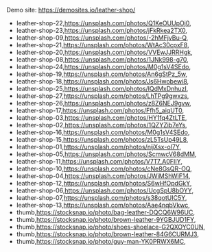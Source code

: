 Demo site: https://demosites.io/leather-shop/



- leather-shop-22,https://unsplash.com/photos/Q1KeOUUpOj0,
- leather-shop-23,https://unsplash.com/photos/jFkRkea2TX0,
- leather-shop-09,https://unsplash.com/photos/-2hMFjvBu-Q,
- leather-shop-21,https://unsplash.com/photos/WtAc30cpxF8,
- leather-shop-20,https://unsplash.com/photos/VVEwJJRRHgk,
- leather-shop-08,https://unsplash.com/photos/1JNk998-g70,
- leather-shop-24,https://unsplash.com/photos/M0g1sV4SEdo,
- leather-shop-19,https://unsplash.com/photos/An6gStPz_5w,
- leather-shop-18,https://unsplash.com/photos/Js6Hwobewi8,
- leather-shop-25,https://unsplash.com/photos/IQdMxDnhuzI,
- leather-shop-27,https://unsplash.com/photos/LhTPg9gwxzs,
- leather-shop-26,https://unsplash.com/photos/z8Z6NEJ9gvw,
- leather-shop-17,https://unsplash.com/photos/Ffh5_aiqUT0,
- leather-shop-03,https://unsplash.com/photos/HY1fq4ZtLTE,
- leather-shop-02,https://unsplash.com/photos/1QZYZib7eYs,
- leather-shop-16,https://unsplash.com/photos/M0g1sV4SEdo,
- leather-shop-15,https://unsplash.com/photos/zL5TsUp49L8,
- leather-shop-01,https://unsplash.com/photos/nijXsx-oI7Y,
- leather-shop-05,https://unsplash.com/photos/ScmwcV68dMM,
- leather-shop-11,https://unsplash.com/photos/V7T7_A0FIIY,
- leather-shop-10,https://unsplash.com/photos/cNe8GsQR-OQ,
- leather-shop-04,https://unsplash.com/photos/JWiMShWiF14,
- leather-shop-12,https://unsplash.com/photos/S6wHfOpdGkY,
- leather-shop-06,https://unsplash.com/photos/UcgSpU8bOYY,
- leather-shop-07,https://unsplash.com/photos/s38qotUIC5Y,
- leather-shop-13,https://unsplash.com/photos/Aae4nqbVkwc,
- thumb,https://stocksnap.io/photo/bag-leather-DQCQ6W96UC,
- thumb,https://stocksnap.io/photo/brown-leather-9YGBJUD1FY,
- thumb,https://stocksnap.io/photo/shoes-shoelace-G2QXOYC0UN,
- thumb,https://stocksnap.io/photo/brown-leather-84G6CURMJ3,
- thumb,https://stocksnap.io/photo/guy-man-YK0PRWX6MC,